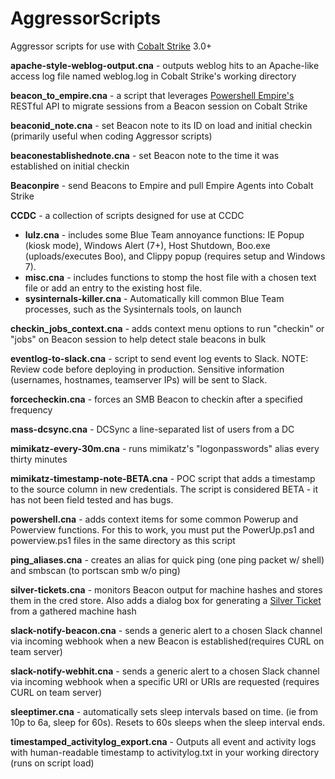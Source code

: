 # AggressorScripts
Aggressor scripts for use with [Cobalt Strike](https://cobaltstrike.com) 3.0+

**apache-style-weblog-output.cna** - outputs weblog hits to an Apache-like access log file named weblog.log in Cobalt Strike's working directory 

**beacon_to_empire.cna** - a script that leverages [Powershell Empire's](http://www.powershellempire.com/) RESTful API to migrate sessions from a Beacon session on Cobalt Strike

**beaconid_note.cna** - set Beacon note to its ID on load and initial checkin (primarily useful when coding Aggressor scripts)

**beaconestablishednote.cna** - set Beacon note to the time it was established on initial checkin

**Beaconpire** - send Beacons to Empire and pull Empire Agents into Cobalt Strike

**CCDC** - a collection of scripts designed for use at CCDC
* **lulz.cna** - includes some Blue Team annoyance functions: IE Popup (kiosk mode), Windows Alert (7+), Host Shutdown, Boo.exe (uploads/executes Boo), and Clippy popup (requires setup and Windows 7).
* **misc.cna** - includes functions to stomp the host file with a chosen text file or add an entry to the existing host file.
* **sysinternals-killer.cna** - Automatically kill common Blue Team processes, such as the Sysinternals tools, on launch

**checkin_jobs_context.cna** - adds context menu options to run "checkin" or "jobs" on Beacon session to help detect stale beacons in bulk

**eventlog-to-slack.cna** - script to send event log events to Slack. NOTE: Review code before deploying in production. Sensitive information (usernames, hostnames, teamserver IPs) will be sent to Slack.

**forcecheckin.cna** - forces an SMB Beacon to checkin after a specified frequency

**mass-dcsync.cna** - DCSync a line-separated list of users from a DC

**mimikatz-every-30m.cna** - runs mimikatz's "logonpasswords" alias every thirty minutes

**mimikatz-timestamp-note-BETA.cna** - POC script that adds a timestamp to the source column in new credentials. The script is considered BETA - it has not been field tested and has bugs.

**powershell.cna** - adds context items for some common Powerup and Powerview functions. For this to work, you must put the PowerUp.ps1 and powerview.ps1 files in the same directory as this script

**ping_aliases.cna** - creates an alias for quick ping (one ping packet w/ shell) and smbscan (to portscan smb w/o ping)

**silver-tickets.cna** - monitors Beacon output for machine hashes and stores them in the cred store. Also adds a dialog box for generating a [Silver Ticket](https://adsecurity.org/?p=2753) from a gathered machine hash

**slack-notify-beacon.cna** - sends a generic alert to a chosen Slack channel via incoming webhook when a new Beacon is established(requires CURL on team server)

**slack-notify-webhit.cna** - sends a generic alert to a chosen Slack channel via incoming webhook when a specific URI or URIs are requested (requires CURL on team server)

**sleeptimer.cna** - automatically sets sleep intervals based on time. (ie from 10p to 6a, sleep for 60s). Resets to 60s sleeps when the sleep interval ends.

**timestamped_activitylog_export.cna** - Outputs all event and activity logs with human-readable timestamp to activitylog.txt in your working directory (runs on script load)
